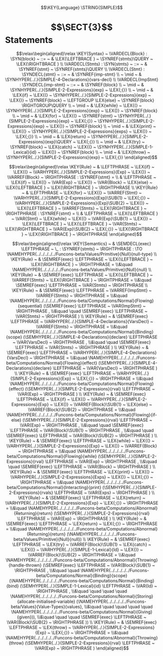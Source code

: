 $$\KEY{Language} \STRING{SIMPLE}$$

# $$\SECT{3}$$ Statements
           


$$\relax\begin{aligned}\relax
  \KEY{Syntax} ~ 
    \VARDECL{Block} : \SYN{block}
      ~ ::= ~ & \LEX{\LEFTBRACE } ~ \SYNREF{stmts}\QUERY ~ \LEX{\RIGHTBRACE }
    \\
    \VARDECL{Stmts} : \SYN{stmts}
      ~ ::= ~ & \SYNREF{stmt} ~ \SYNREF{stmts}\QUERY
    \\
    \VARDECL{Stmt} : \SYNDECL{stmt}
      ~ ::= ~ &
      \SYNREF{imp-stmt} \\
      ~ \mid ~ &  \SYNHYPER{../.}{SIMPLE-4-Declarations}{vars-decl}
    \\
    \VARDECL{ImpStmt} : \SYNDECL{imp-stmt}
      ~ ::= ~ &
      \SYNREF{block} \\
      ~ \mid ~ &  \SYNHYPER{../.}{SIMPLE-2-Expressions}{exp} ~ \LEX{;{}} \\
      ~ \mid ~ &  \LEX{if} ~ \LEX{(} ~ \SYNHYPER{../.}{SIMPLE-2-Expressions}{exp} ~ \LEX{)} ~ \SYNREF{block} ~ \LEFTGROUP \LEX{else} ~ \SYNREF{block} \RIGHTGROUP\QUERY \\
      ~ \mid ~ &  \LEX{while} ~ \LEX{(} ~ \SYNHYPER{../.}{SIMPLE-2-Expressions}{exp} ~ \LEX{)} ~ \SYNREF{block} \\
      ~ \mid ~ &  \LEX{for} ~ \LEX{(} ~ \SYNREF{stmt} ~ \SYNHYPER{../.}{SIMPLE-2-Expressions}{exp} ~ \LEX{;{}} ~ \SYNHYPER{../.}{SIMPLE-2-Expressions}{exp} ~ \LEX{)} ~ \SYNREF{block} \\
      ~ \mid ~ &  \LEX{print} ~ \LEX{(} ~ \SYNHYPER{../.}{SIMPLE-2-Expressions}{exps} ~ \LEX{)} ~ \LEX{;{}} \\
      ~ \mid ~ &  \LEX{return} ~ \SYNHYPER{../.}{SIMPLE-2-Expressions}{exp}\QUERY ~ \LEX{;{}} \\
      ~ \mid ~ &  \LEX{try} ~ \SYNREF{block} ~ \LEX{catch} ~ \LEX{(} ~ \SYNHYPER{../.}{SIMPLE-1-Lexical}{id} ~ \LEX{)} ~ \SYNREF{block} \\
      ~ \mid ~ &  \LEX{throw} ~ \SYNHYPER{../.}{SIMPLE-2-Expressions}{exp} ~ \LEX{;{}}
\end{aligned}$$

$$\relax\begin{aligned}\relax
  \KEY{Rule} ~ 
    & \LEFTPHRASE ~ \LEX{if} ~ \LEX{(} ~ \VARHYPER{../.}{SIMPLE-2-Expressions}{Exp} ~ \LEX{)} ~ \VARREF{Block} ~ \RIGHTPHRASE : \SYNREF{stmt} = \\
    & \LEFTPHRASE ~ \LEX{if} ~ \LEX{(} ~ \VAR{Exp} ~ \LEX{)} ~ \VAR{Block} ~ \LEX{else} ~ \LEX{\LEFTBRACE } ~ \LEX{\RIGHTBRACE } ~ \RIGHTPHRASE
\\
  \KEY{Rule} ~ 
    & \LEFTPHRASE ~ \LEX{for} ~ \LEX{(} ~ \VARREF{Stmt} ~ \VARHYPER{../.}{SIMPLE-2-Expressions}{Exp}\SUB{1} ~ \LEX{;{}} ~ \VARHYPER{../.}{SIMPLE-2-Expressions}{Exp}\SUB{2} ~ \LEX{)} ~ \LEX{\LEFTBRACE } ~ \VARREF{Stmts} ~ \LEX{\RIGHTBRACE } ~ \RIGHTPHRASE : \SYNREF{stmt} = \\
    & \LEFTPHRASE ~ \LEX{\LEFTBRACE } ~ \VAR{Stmt} ~ \LEX{while} ~ \LEX{(} ~ \VAR{Exp}\SUB{1} ~ \LEX{)} ~ \LEX{\LEFTBRACE } ~ \LEX{\LEFTBRACE } ~ \VAR{Stmts} ~ \LEX{\RIGHTBRACE } ~ \VAR{Exp}\SUB{2} ~ \LEX{;{}} ~ \LEX{\RIGHTBRACE } ~ \LEX{\RIGHTBRACE } ~ \RIGHTPHRASE
\end{aligned}$$

$$\relax\begin{aligned}\relax
  \KEY{Semantics} ~ 
  & \SEMDECL{exec} \LEFTPHRASE ~ \_ : \SYNREF{stmts} ~ \RIGHTPHRASE  :  \TO \NAMEHYPER{../../../../../Funcons-beta/Values/Primitive}{Null}{null-type} 
\\
  \KEY{Rule} ~ 
    & \SEMREF{exec} \LEFTPHRASE ~ \LEX{\LEFTBRACE } ~ \LEX{\RIGHTBRACE } ~ \RIGHTPHRASE  = \\&\quad
      \NAMEHYPER{../../../../../Funcons-beta/Values/Primitive}{Null}{null}
\\
  \KEY{Rule} ~ 
    & \SEMREF{exec} \LEFTPHRASE ~ \LEX{\LEFTBRACE } ~ \VARREF{Stmts} ~ \LEX{\RIGHTBRACE } ~ \RIGHTPHRASE  = \\&\quad
      \SEMREF{exec} \LEFTPHRASE ~ \VAR{Stmts} ~ \RIGHTPHRASE 
\\
  \KEY{Rule} ~ 
    & \SEMREF{exec} \LEFTPHRASE ~ \VARREF{ImpStmt} ~ \VARREF{Stmts} ~ \RIGHTPHRASE  = \\&\quad
      \NAMEHYPER{../../../../../Funcons-beta/Computations/Normal}{Flowing}{sequential}
        (\SEMREF{exec} \LEFTPHRASE ~ \VAR{ImpStmt} ~ \RIGHTPHRASE , \\&\quad \quad 
         \SEMREF{exec} \LEFTPHRASE ~ \VAR{Stmts} ~ \RIGHTPHRASE )
\\
  \KEY{Rule} ~ 
    & \SEMREF{exec} \LEFTPHRASE ~ \VARHYPER{../.}{SIMPLE-4-Declarations}{VarsDecl} ~ \VARREF{Stmts} ~ \RIGHTPHRASE  = \\&\quad
      \NAMEHYPER{../../../../../Funcons-beta/Computations/Normal}{Binding}{scope}
        (\SEMHYPER{../.}{SIMPLE-4-Declarations}{declare} \LEFTPHRASE ~ \VAR{VarsDecl} ~ \RIGHTPHRASE , \\&\quad \quad 
         \SEMREF{exec} \LEFTPHRASE ~ \VAR{Stmts} ~ \RIGHTPHRASE )
\\
  \KEY{Rule} ~ 
    & \SEMREF{exec} \LEFTPHRASE ~ \VARHYPER{../.}{SIMPLE-4-Declarations}{VarsDecl} ~ \RIGHTPHRASE  = \\&\quad
      \NAMEHYPER{../../../../../Funcons-beta/Computations/Normal}{Flowing}{effect}
        (\SEMHYPER{../.}{SIMPLE-4-Declarations}{declare} \LEFTPHRASE ~ \VAR{VarsDecl} ~ \RIGHTPHRASE )
\\
  \KEY{Rule} ~ 
    & \SEMREF{exec} \LEFTPHRASE ~ \VARHYPER{../.}{SIMPLE-2-Expressions}{Exp} ~ \LEX{;{}} ~ \RIGHTPHRASE  = \\&\quad
      \NAMEHYPER{../../../../../Funcons-beta/Computations/Normal}{Flowing}{effect}
        (\SEMHYPER{../.}{SIMPLE-2-Expressions}{rval} \LEFTPHRASE ~ \VAR{Exp} ~ \RIGHTPHRASE )
\\
  \KEY{Rule} ~ 
    & \SEMREF{exec} \LEFTPHRASE ~ \LEX{if} ~ \LEX{(} ~ \VARHYPER{../.}{SIMPLE-2-Expressions}{Exp} ~ \LEX{)} ~ \VARREF{Block}\SUB{1} ~ \LEX{else} ~ \VARREF{Block}\SUB{2} ~ \RIGHTPHRASE  = \\&\quad
      \NAMEHYPER{../../../../../Funcons-beta/Computations/Normal}{Flowing}{if-else}
        (\SEMHYPER{../.}{SIMPLE-2-Expressions}{rval} \LEFTPHRASE ~ \VAR{Exp} ~ \RIGHTPHRASE , \\&\quad \quad 
         \SEMREF{exec} \LEFTPHRASE ~ \VAR{Block}\SUB{1} ~ \RIGHTPHRASE , \\&\quad \quad 
         \SEMREF{exec} \LEFTPHRASE ~ \VAR{Block}\SUB{2} ~ \RIGHTPHRASE )
\\
  \KEY{Rule} ~ 
    & \SEMREF{exec} \LEFTPHRASE ~ \LEX{while} ~ \LEX{(} ~ \VARHYPER{../.}{SIMPLE-2-Expressions}{Exp} ~ \LEX{)} ~ \VARREF{Block} ~ \RIGHTPHRASE  = \\&\quad
      \NAMEHYPER{../../../../../Funcons-beta/Computations/Normal}{Flowing}{while}
        (\SEMHYPER{../.}{SIMPLE-2-Expressions}{rval} \LEFTPHRASE ~ \VAR{Exp} ~ \RIGHTPHRASE , \\&\quad \quad 
         \SEMREF{exec} \LEFTPHRASE ~ \VAR{Block} ~ \RIGHTPHRASE )
\\
  \KEY{Rule} ~ 
    & \SEMREF{exec} \LEFTPHRASE ~ \LEX{print} ~ \LEX{(} ~ \VARHYPER{../.}{SIMPLE-2-Expressions}{Exps} ~ \LEX{)} ~ \LEX{;{}} ~ \RIGHTPHRASE  = \\&\quad
      \NAMEHYPER{../../../../../Funcons-beta/Computations/Normal}{Interacting}{print}
        (\SEMHYPER{../.}{SIMPLE-2-Expressions}{rvals} \LEFTPHRASE ~ \VAR{Exps} ~ \RIGHTPHRASE )
\\
  \KEY{Rule} ~ 
    & \SEMREF{exec} \LEFTPHRASE ~ \LEX{return} ~ \VARHYPER{../.}{SIMPLE-2-Expressions}{Exp} ~ \LEX{;{}} ~ \RIGHTPHRASE  = \\&\quad
      \NAMEHYPER{../../../../../Funcons-beta/Computations/Abnormal}{Returning}{return}
        (\SEMHYPER{../.}{SIMPLE-2-Expressions}{rval} \LEFTPHRASE ~ \VAR{Exp} ~ \RIGHTPHRASE )
\\
  \KEY{Rule} ~ 
    & \SEMREF{exec} \LEFTPHRASE ~ \LEX{return} ~ \LEX{;{}} ~ \RIGHTPHRASE  = \\&\quad
      \NAMEHYPER{../../../../../Funcons-beta/Computations/Abnormal}{Returning}{return}
        (\NAMEHYPER{../../../../../Funcons-beta/Values/Primitive}{Null}{null})
\\
  \KEY{Rule} ~ 
    & \SEMREF{exec} \LEFTPHRASE ~ \LEX{try} ~ \VARREF{Block}\SUB{1} ~ \LEX{catch} ~ \LEX{(} ~ \VARHYPER{../.}{SIMPLE-1-Lexical}{Id} ~ \LEX{)} ~ \VARREF{Block}\SUB{2} ~ \RIGHTPHRASE  = \\&\quad
      \NAMEHYPER{../../../../../Funcons-beta/Computations/Abnormal}{Throwing}{handle-thrown}
        (\SEMREF{exec} \LEFTPHRASE ~ \VAR{Block}\SUB{1} ~ \RIGHTPHRASE , \\&\quad \quad 
         \NAMEHYPER{../../../../../Funcons-beta/Computations/Normal}{Binding}{scope}
           (\NAMEHYPER{../../../../../Funcons-beta/Computations/Normal}{Binding}{bind}
              (\SEMHYPER{../.}{SIMPLE-1-Lexical}{id} \LEFTPHRASE ~ \VAR{Id} ~ \RIGHTPHRASE , \\&\quad \quad \quad \quad 
               \NAMEHYPER{../../../../../Funcons-beta/Computations/Normal}{Storing}{allocate-initialised-variable}
                 (\NAMEHYPER{../../../../../Funcons-beta/Values}{Value-Types}{values}, \\&\quad \quad \quad \quad \quad 
                  \NAMEHYPER{../../../../../Funcons-beta/Computations/Normal}{Giving}{given})), \\&\quad \quad \quad 
            \SEMREF{exec} \LEFTPHRASE ~ \VAR{Block}\SUB{2} ~ \RIGHTPHRASE ))
\\
  \KEY{Rule} ~ 
    & \SEMREF{exec} \LEFTPHRASE ~ \LEX{throw} ~ \VARHYPER{../.}{SIMPLE-2-Expressions}{Exp} ~ \LEX{;{}} ~ \RIGHTPHRASE  = \\&\quad
      \NAMEHYPER{../../../../../Funcons-beta/Computations/Abnormal}{Throwing}{throw}
        (\SEMHYPER{../.}{SIMPLE-2-Expressions}{rval} \LEFTPHRASE ~ \VAR{Exp} ~ \RIGHTPHRASE )
\end{aligned}$$



[Funcons-beta]: /CBS-beta/math/Funcons-beta
  "FUNCONS-BETA"
[Unstable-Funcons-beta]: /CBS-beta/math/Unstable-Funcons-beta
  "UNSTABLE-FUNCONS-BETA"
[Languages-beta]: /CBS-beta/math/Languages-beta
  "LANGUAGES-BETA"
[Unstable-Languages-beta]: /CBS-beta/math/Unstable-Languages-beta
  "UNSTABLE-LANGUAGES-BETA"
[CBS-beta]: /CBS-beta 
  "CBS-BETA"
